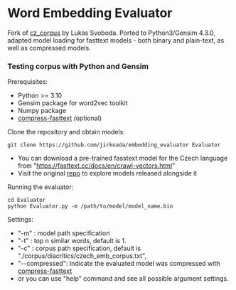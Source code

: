# Word Embedding Evaluator
Fork of [cz_corpus](https://github.com/Svobikl/cz_corpus) by Lukas Svoboda. Ported to Python3/Gensim 4.3.0, adapted model loading for fasttext models - both binary and plain-text, as well as compressed models.

### Testing corpus with Python and Gensim

Prerequisites: 

- Python >= 3.10
- Gensim package for word2vec toolkit
- Numpy package
- [compress-fasttext](https://github.com/avidale/compress-fasttext) (optional)

Clone the repository and obtain models: 

    git clone https://github.com/jirkoada/embedding_evaluator Evaluator

 - You can download a pre-trained fasstext model for the Czech language from "https://fasttext.cc/docs/en/crawl-vectors.html"
 - Visit the original [repo](https://github.com/Svobikl/cz_corpus) to explore models released alongside it

Running the evaluator:

    cd Evaluator
    python Evaluator.py -m /path/to/model/model_name.bin


Settings: 
- "-m" : model path specification
- "-t" : top n similar words, default is 1.
- "-c" : corpus path specification, default is "./corpus/diacritics/czech_emb_corpus.txt",
- "--compressed": Indicate the evaluated model was compressed with [compress-fasttext](https://github.com/avidale/compress-fasttext)
- or you can use "help" command and see all possible argument settings.


